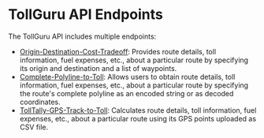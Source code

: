 # TollGuru API Endpoints

The TollGuru API includes multiple endpoints:

* [Origin-Destination-Cost-Tradeoff](./01-Origin-Destination-Cost-Tradeoff/): Provides route details, toll information, fuel expenses, etc., about a particular route by specifying its origin and destination and a list of waypoints.
* [Complete-Polyline-to-Toll](./02-Complete-Polyline-To-Toll/): Allows users to obtain route details, toll information, fuel expenses, etc., about a particular route by specifying the route's complete polyline as an encoded string or as decoded coordinates.
* [TollTally-GPS-Track-to-Toll](./03-TollTally-GPS-Tracks-To-Toll/): Calculates route details, toll information, fuel expenses, etc., about a particular route using its GPS points uploaded as CSV file.
